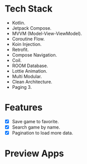 # Tech Stack
* Kotlin.
* Jetpack Compose.
* MVVM (Model-View-ViewModel).
* Coroutine Flow.
* Koin Injection.
* Retrofit.
* Compose Navigation.
* Coil.
* ROOM Database.
* Lottie Animation.
* Multi Modular.
* Clean Architecture.
* Paging 3.

# Features
- [x] Save game to favorite.
- [x] Search game by name.
- [x] Pagination to load more data.

# Preview Apps
